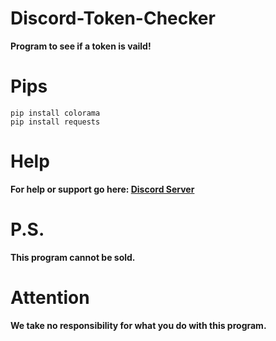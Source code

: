 # Discord-Token-Checker
**Program to see if a token is vaild!**

# Pips
```
pip install colorama
pip install requests
```
# Help

**For help or support go here: [Discord Server](https://discord.gg/TZB9qsQEPK)**

# P.S.
**This program cannot be sold.**

# Attention
**We take no responsibility for what you do with this program.**
